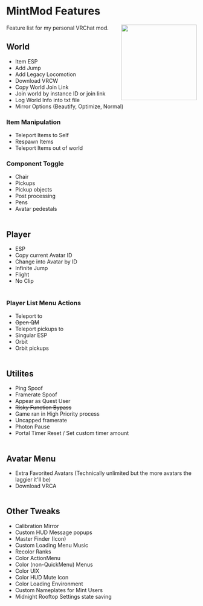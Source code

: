 # MintMod Features
Feature list for my personal VRChat mod.
<img src="https://MintLily.lgbt/assets/img/MintMod_Pride.png" align="right" width="200" height="200" />

## World
- Item ESP
- Add Jump
- Add Legacy Locomotion
- Download VRCW
- Copy World Join Link
- Join world by instance ID or join link
- Log World Info into txt file
- Mirror Options (Beautify, Optimize, Normal)
### Item Manipulation
- Teleport Items to Self
- Respawn Items
- Teleport Items out of world
### Component Toggle
- Chair
- Pickups
- Pickup objects
- Post processing
- Pens
- Avatar pedestals
<br><br>
## Player
- ESP
- Copy current Avatar ID
- Change into Avatar by ID
- Infinite Jump
- Flight
- No Clip
<br><br>
### Player List Menu Actions
- Teleport to
- ~~Open QM~~
- Teleport pickups to
- Singular ESP
- Orbit
- Orbit pickups
<br><br>
## Utilites
- Ping Spoof
- Framerate Spoof
- Appear as Quest User
- ~~Risky Function Bypass~~
- Game ran in High Priority process
- Uncapped framerate
- Photon Pause
- Portal Timer Reset / Set custom timer amount
<br><br>
## Avatar Menu
- Extra Favorited Avatars (Technically unlimited but the more avatars the laggier it'll be)
- Download VRCA
<br><br>
## Other Tweaks
- Calibration Mirror
- Custom HUD Message popups
- Master Finder (Icon)
- Custom Loading Menu Music
- Recolor Ranks
- Color ActionMenu
- Color (non-QuickMenu) Menus
- Color UIX
- Color HUD Mute Icon
- Color Loading Environment
- Custom Nameplates for Mint Users
- Midnight Rooftop Settings state saving
